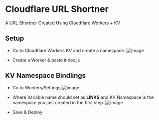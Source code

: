 # Cloudflare URL Shortner
A URL Shortner Created Using Cloudflare Workers + KV

## Setup

- Go to Cloudflare Workers KV and create a namespace.
![image](https://github.com/ChaosCrusader/URLShortner/assets/105801260/e758b1fa-6017-428b-9e64-250369642950)

- Create a Worker & paste index.js

## KV Namespace Bindlings

- Go to Workers/Settings
![image](https://github.com/ChaosCrusader/URLShortner/assets/105801260/db773367-c2ff-4248-8b14-e9f74fe371c6)

- Where Variable name should set as **LINKS** and KV Namespace is the namespace you just created in the first step.
![image](https://github.com/ChaosCrusader/URLShortner/assets/105801260/372cbdf4-b82d-4461-ad34-81f9fecae692)

- Save & Deploy

